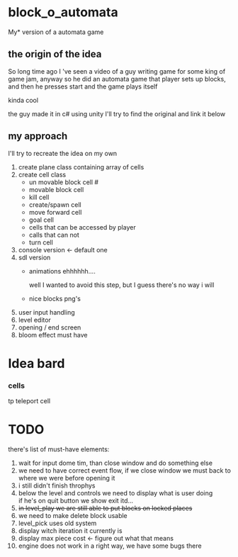 # block_o_automata

My* version of a automata game

## the origin of the idea

So long time ago I 've seen a video of a guy writing game for some king of game jam, anyway so he did an automata game
that player sets up blocks, and then he presses start and the game plays itself

kinda cool

the guy made it in c# using unity I'll try to find the original and link it below

## my approach

I'll try to recreate the idea on my own

<ol>
<li> create plane class containing array of cells
<li> create cell class

- un movable block cell #
- movable block cell
- kill cell
- create/spawn cell
- move forward cell
- goal cell
- cells that can be accessed by player
- calls that can not
- turn cell

<li>console version <- default one  
<li>sdl version 

- animations ehhhhhh....

  well I wanted to avoid this step, but I guess there's no way i will
- nice blocks png's

<li> user input handling 
<li> level editor 
<li>opening / end screen

<li> bloom effect must have 
</ol>

# Idea bard

### cells

tp teleport cell

# TODO

there's list of must-have elements:
<ol>
<li> wait for input dome tim, than close window and do something else
<li> we need to have correct event flow, if we close window we must back to where we were before opening it
<li> i still didn't finish throphys
<li> below the level and controls we need to display what is user doing<br>
if he's on quit button we show exit itd...
<li> <del>in level_play we are still able to put blocks on locked places</del>
<li> we need to make delete block usable
<li> level_pick uses old system 
<li> display witch iteration it currently is
<li> display max piece cost <- figure out what that means
<li> engine does not work in a right way,
we have some bugs there  
</ol>

